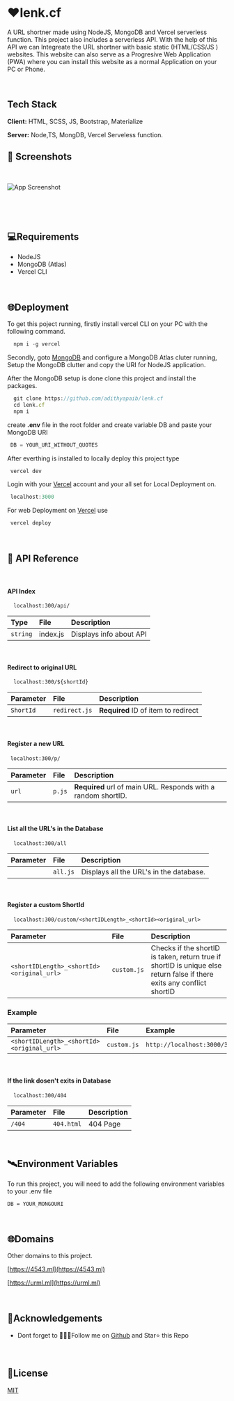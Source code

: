 
# ❤️lenk.cf

A URL shortner made using NodeJS, MongoDB and Vercel serverless function.
This project also includes a serverless API. With the help of this API we can Integreate the URL shortner with basic
static (HTML/CSS/JS ) websites. This website can also serve as a Progresive Web Application (PWA) where you can install this website as a normal Application on your PC or Phone.


&nbsp;
## Tech Stack

**Client:** HTML, SCSS, JS, Bootstrap, Materialize

**Server:** Node,TS, MongDB, Vercel Serveless function.

  
## 🎦 Screenshots


&nbsp;

![App Screenshot](https://raw.githubusercontent.com/adithyapaib/lenk.cf/main/static/screenshots/Screenshot%20(23).png)

&nbsp;


&nbsp;
  
## 💻Requirements

- NodeJS 
- MongoDB (Atlas)
- Vercel CLI

  
&nbsp;
## 🌐Deployment

To get this poject running, firstly install vercel CLI on your PC with the following command.

```javascript
  npm i -g vercel
```

Secondly, goto [MongoDB](https://cloud.mongodb.com/) and configure a MongoDB Atlas cluter running, Setup the MongoDB clutter and copy the URI for NodeJS application.



After the MongoDB setup is done clone this project and install the packages.
```javascript
  git clone https://github.com/adithyapaib/lenk.cf
  cd lenk.cf
  npm i
```
create **.env**  file in the root folder and create variable DB and paste your MongoDB URI


```javascript
 DB = YOUR_URI_WITHOUT_QUOTES
```

After everthing is installed to locally deploy this project type

```javascript
 vercel dev
```

Login with your  [Vercel](https://cloud.mongodb.com/) account and your all set for Local Deployment on.

```javascript
 localhost:3000
```

For web Deployment on  [Vercel](https://cloud.mongodb.com/) use

```javascript
 vercel deploy
```


&nbsp;



## 💢 API Reference

&nbsp;

#### API Index

```http
  localhost:300/api/
```

 |Type     |File      |Description                |
 |:------- |:---------|:------------------------- |
 |`string` | index.js |Displays info about API    |

 &nbsp;

#### Redirect to original URL

```http
  localhost:300/${shortId}
```

| Parameter | File          | Description                         |
| :-------- | :-------      | :--------------------------------   |
| `ShortId` | `redirect.js` | **Required** ID of item to redirect |


&nbsp;

#### Register a new URL

```http
 localhost:300/p/
```

| Parameter | File          | Description                                                    |
| :-------- | :-------      | :--------------------------------                              |
| `url`     | `p.js`        | **Required** url of main URL. Responds with a random shortID.  |

&nbsp;

#### List all the URL's in the Database

```http
  localhost:300/all
```

| Parameter | File          | Description                                                    |
| :-------- | :-------      | :--------------------------------                              |
|           | `all.js`      | Displays all the URL's in the database.                        |


&nbsp;
&nbsp;

#### Register a custom ShortId

```http
  localhost:300/custom/<shortIDLength>_<shortId><original_url>
```

| Parameter                                      | File                  | Description                                                    |
| :--------                                      | :-------              | :--------------------------------                              |
|   `<shortIDLength>_<shortId><original_url>`    | `custom.js`           | Checks if the shortID is taken, return true if shortID is unique else return false if there exits any conflict shortID |

### Example

| Parameter                                      | File                  | Example                                                  |
| :--------                                      | :-------              | :--------------------------------                              |
|   `<shortIDLength>_<shortId><original_url>`    | `custom.js`           | `http://localhost:3000/3_adihttps://github.com/adithyapaib` |



&nbsp;
#### If the link dosen't exits in Database
```http
  localhost:300/404
```

| Parameter       | File            | Description                                                    |
| :--------       | :-------        | :--------------------------------                              |
|    `/404`       | `404.html`      | 404 Page                        |


&nbsp;


  

  
## 🛰Environment Variables

To run this project, you will need to add the following environment variables to your .env file

`DB = YOUR_MONGOURI`

&nbsp;
  
## 🌐Domains

Other domains to this project.

[https://4543.ml](https://4543.ml)

[https://urml.ml](https://urml.ml)

 &nbsp;
 
## 🚦Acknowledgements

 - Dont forget to 🙋🏼‍♂️Follow me on [Github](https://github.com/adithyapaib/) and Star⭐  this Repo

&nbsp;

## 📑License

[MIT](https://choosealicense.com/licenses/mit/)

&nbsp;
  
